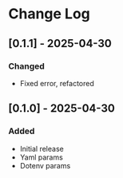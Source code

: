 # Change Log

## [0.1.1] - 2025-04-30

### Changed

- Fixed error, refactored

## [0.1.0] - 2025-04-30

### Added

- Initial release
- Yaml params
- Dotenv params
